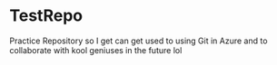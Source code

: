 # TestRepo
Practice Repository so I get can get used to using Git 
in Azure and to collaborate with kool geniuses in the future lol
